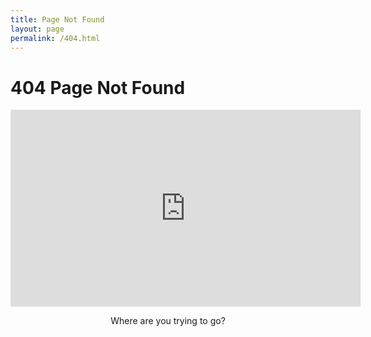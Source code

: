 ```yaml
---
title: Page Not Found
layout: page
permalink: /404.html
---
```


# 404 Page Not Found

<iframe width="560" height="315" src="https://www.youtube.com/embed/BfoR8SbFhy8?rel=0" frameborder="0" allow="autoplay; encrypted-media" allowfullscreen></iframe>

<p style="text-align: center">Where are you trying to go?</p>
